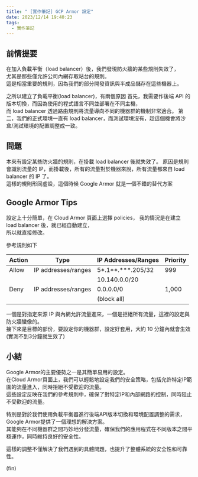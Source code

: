 ```yaml
---
title: " [實作筆記] GCP Armor 設定"
date: 2023/12/14 19:40:23
tags:
  - 實作筆記
---
```


## 前情提要

在加入負載平衡（load balancer）後，我們發現防火牆的某些規則失效了，  
尤其是那些僅允許公司內網存取站台的規則。  
這是相當重要的規則，因為我們的部分開發資訊與半成品儲存在這些機器上。  

之所以建立了負載平衡(load balancer)，有兩個原因
首先，我需要作後端 API 的版本切換，而因為使用的程式語言不同並部署在不同主機，  
而 load balancer 透過路由規則將流量導向不同的機器群的機制非常適合。
第二，我們的正式環境一直有 load balancer，而測試環境沒有，趁這個機會將沙盒/測試環境的配置調整成一致。  

## 問題

本來有設定某些防火牆的規則，在掛載 load balancer 後就失效了。
原因是規則會識別流量的 IP，而掛載後，所有的流量對於機器來說，所有流量都來自 load balancer 的 IP 了。  
這樣的規則形同虛設，這個時候 Google Armor 就是一個不錯的替代方案

## Google Armor Tips

設定上十分簡單，在 Cloud Armor 頁面上選擇 policies，
我的情況是在建立 load balancer 後，就已經自動建立，  
所以就直接修改。

參考規則如下

| Action | Type                   | IP Addresses/Ranges        | Priority |
|--------|------------------------|----------------------------|----------|
| Allow  | IP addresses/ranges    | 5*.1**.***.205/32          | 999      |
|        |                        | 10.140.0.0/20              |          |
| Deny   | IP addresses/ranges    | 0.0.0.0/0                  | 1,000    |
|        |                        | (block all)                |          |

一個是對指定來源 IP 與內網允許流量進來，一個是拒絕所有流量，這裡的設定與防火牆蠻像的。  
接下來是目標的部份，要設定你的機器群，設定好套用，大約 10 分鐘內就會生效(實測不到3分鐘就生效了)

## 小結

Google Armor的主要優勢之一是其簡單易用的設定。  
在Cloud Armor頁面上，我們可以輕鬆地設定我們的安全策略，包括允許特定IP範圍的流量進入，同時拒絕不受歡迎的流量。  
這些設定反映在我們的參考規則中，確保了對特定IP和內部網路的控制，同時阻止不受歡迎的流量。  

特別是對於我們使用負載平衡器進行後端API版本切換和環境配置調整的需求，Google Armor提供了一個理想的解決方案。  
其能夠在不同機器群之間巧妙地分發流量，確保我們的應用程式在不同版本之間平穩運作，同時維持良好的安全性。  

這樣的調整不僅解決了我們遇到的具體問題，也提升了整體系統的安全性和可靠性。  

(fin)
